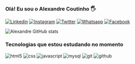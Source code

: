 ### Olá! Eu sou o Alexandre Coutinho 🖐️

[![Linkedin](https://img.shields.io/badge/LinkedIn-0077B5?style=for-the-badge&logo=linkedin&logoColor=white)](https://www.linkedin.com/in/alexandrecoutinho/)
[![Instagram](https://img.shields.io/badge/Instagram-E4405F?style=for-the-badge&logo=instagram&logoColor=white)](https://www.instagram.com/alexandre_coutinho81/) [![Twitter](https://img.shields.io/badge/Twitter-1DA1F2?style=for-the-badge&logo=twitter&logoColor=white)](https://twitter.com/Alexandre210581) [![Whatsapp](https://img.shields.io/badge/WhatsApp-25D366?style=for-the-badge&logo=whatsapp&logoColor=white)](https://api.whatsapp.com/send?phone=5511968006092) [![Facebook](https://img.shields.io/badge/Facebook-1877F2?style=for-the-badge&logo=facebook&logoColor=white)](https://www.facebook.com/alexandre.coutinho81)


![Alexandre GitHub stats](https://github-readme-stats.vercel.app/api?username=alexandre-coutinho&show_icons=true&theme=merko)

### Tecnologias que estou estudando no momento
<div style="display: inline_block">
    <img align="center" alt="html5" src="https://img.shields.io/badge/HTML5-E34F26?style=for-the-badge&logo=html5&logoColor=white"/>
    <img align="center" alt="css" src="https://img.shields.io/badge/CSS3-1572B6?style=for-the-badge&logo=css3&logoColor=white"/>
    <img align="center" alt="javascript" src="https://img.shields.io/badge/JavaScript-F7DF1E?style=for-the-badge&logo=javascript&logoColor=black"/>
    <img align="center" alt="mysql" src="https://img.shields.io/badge/MySQL-00000F?style=for-the-badge&logo=mysql&logoColor=white"/>
    <img align="center" alt="git" src="https://img.shields.io/badge/GIT-E44C30?style=for-the-badge&logo=git&logoColor=white"/>
    <img align="center" alt="github" src="https://img.shields.io/badge/GitHub-100000?style=for-the-badge&logo=github&logoColor=white"/>
</div>

